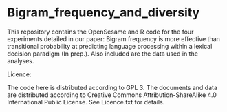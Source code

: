 # Bigram_frequency_and_diversity

This repository contains the OpenSesame and R code for the four experiments detailed in our paper: Bigram frequency is more effective than transitional probability at predicting language processing within a lexical decision paradigm (In prep.). Also included are the data used in the analyses.

Licence:

The code here is distributed according to GPL 3. The documents and data are distributed according to Creative Commons Attribution-ShareAlike 4.0 International Public License. See Licence.txt for details.
